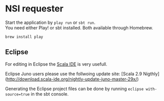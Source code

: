 # NSI requester

Start the application by `play run` or `sbt run`.  
You need either Play! or sbt installed. Both available through Homebrew.

    brew install play

## Eclipse
For editing in Eclipse the [Scala IDE](http://scala-ide.org/) is very usefull.

Eclipse Juno users please use the follwoing update site:
[Scala 2.9 Nigthly] (http://download.scala-ide.org/nightly-update-juno-master-29x/)

Generating the Eclipse project files can be done by running `eclipse with-source=true` in the sbt console.
